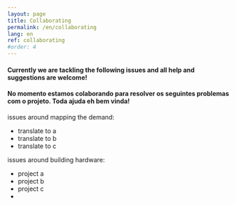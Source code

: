 ```yaml
---
layout: page
title: Collaborating
permalink: /en/collaborating
lang: en
ref: collaborating
#order: 4
---
```




#### Currently we are tackling the following issues and all help and suggestions are welcome!

#### No momento estamos colaborando para resolver os seguintes problemas com o projeto. Toda ajuda eh bem vinda!

issues around mapping the demand:
- translate to a
- translate to b
- translate to c



issues around building hardware:
- project a
- project b
- project c
-

